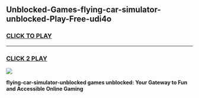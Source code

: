 
## Unblocked-Games-flying-car-simulator-unblocked-Play-Free-udi4o
<h3>
<a href="https://premium76.site?title=flying-car-simulator-unblocked&ref=18A1">CLICK TO PLAY</a></h3>
<hr>

<h3>
<a href="https://premium76.site?title=flying-car-simulator-unblocked&ref=18A1">CLICK 2 PLAY</a>
  
</h3>

<a href="https://premium76.site?title=flying-car-simulator-unblocked&ref=18A1"><img src="https://clearcache.store/games.png"></a>


**flying-car-simulator-unblocked games unblocked: Your Gateway to Fun and Accessible Online Gaming**
